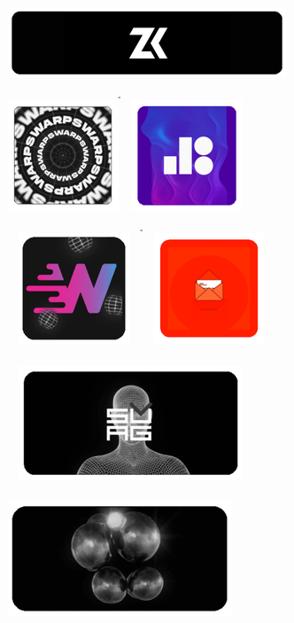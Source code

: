 <p style="align:center">

<a target="_blank" href="https://zank.it">
	<img align="center" style="vertical-align:top; margin:20px 0" width="830" src="images/zank.gif" />
</a>


<a target="_blank" href="http://warps.io/">
	<img align="center;" style="vertical-align:top; margin:20px 0" width="200" src="images/warps.gif" />
</a> 
<a target="_blank" href="http://bitrack.io/">
	<img align="center;" style="vertical-align:top; margin:20px 20px" width="200" src="images/bitrack.gif" />
</a> 
<a target="_blank" href="http://warpify.io/">
	<img align="center;" style="vertical-align:top; margin:20px 20px" width="200" src="images/warpify.gif" />
</a>
<a href="mailto:zank@outlook.it">
	<img align="center;" style="vertical-align:top; margin:20px 20px" width="200" src="images/mail.gif" />
</a> 
	

<a target="_blank" href="http://svuag.com/">
	<img align="center;" style="vertical-align:top; margin:20px 20px" width="405" src="images/svuag.gif" />
</a>
<a target="_blank" href="https://gist.github.com/zk-g">
	<img align="center;" style="margin: 20px 0;"  width="405" src="images/gist.gif" />
</a>

</p>
